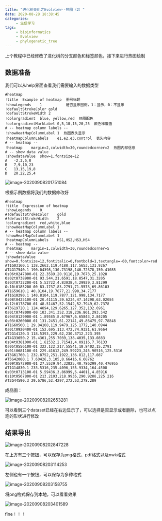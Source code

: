 ```yaml
---
title: "进化树美化之Evolview--热图（2）"
date: 2020-08-28 18:38:45
categories:
     - 生信学习
tags:
     - bioinformatics
     - Evolview
     - phylogenetic_tree
---
```




上个教程中已经修改了进化树的分支颜色和标签颜色，接下来进行热图绘制
## 数据准备

我们可以从help界面查看我们需要输入的数据类型

```
#heatmap
!title	Example of heatmap  图例标题
!showLegends	1           是否显示图例，1：显示，0：不显示
!defaultStrokeColor	gold
!defaultStrokeWidth	2
!colorgradient	blue, yellow,red  热图配色
!colorgradientMarkLabel	0,5,10,15,20,25  颜色梯度值
# -- heatmap column labels --
!showHeatMapColumnLabel	1  热图表头显示
!heatmapColumnLabels	e1,e2,e3,control  表头内容
# -- heatmap --
!heatmap	margin=2,colwidth=30,roundedcorner=2  热图内部信息
# -- show data value
!showdataValue	show=1,fontsize=12
A	-2,3,5,0
B	7,9,10,23
C	13,15,19,8
D	20,22,25,4
```

![image-20200908201751084](/img/posts/2020.8.28/image-20200908201751084.png)

根据示例数据将我们的数据修改好

```
#heatmap
!title	Expression of heatmap
!showLegends	0
#!defaultStrokeColor	gold
#!defaultStrokeWidth	2
!colorgradient	red,white,blue
!showHeatMapColumnLabel	1
# -- heatmap column labels --
!showHeatMapColumnLabel	1
!heatmapColumnLabels	HS1,HS2,HS3,HS4
# -- heatmap --
!heatmap	margin=1,colwidth=30,roundedcorner=5
# -- show data value
!showdataValue	show=0,fontsize=12,fontitalic=0,fontbold=1,textangle=-60,fontcolor=red
AT1G03160.1	138.2662,119.4188,117.5653,131.9267
AT4G17540.1	190.04398,130.73198,140.72378,150.41085
Os06t0247800-01	22.3589,20.9118,19.7673,25.1028
Os02t0738900-01	93.544,21.6591,18.8547,31.3205
Os03t0732200-01	5.52722,4.83038,4.29929,3.81299
Os10t0185200-00	83.1737,83.2791,71.5573,69.86103
AT1G59610.1	40.8104,19.7877,21.998,34.7177
AT1G10290.1	140.8104,119.7877,121.998,134.7177
Os08t0425100-01	20.41115,39.6234,47.14298,63.02084
Os12t0178700-01	48.51467,52.1542,52.7949,62.7378
AT3G19720.1	124.4894,129.6265,127.352,132.6961
Os01t0748000-00	103.341,352.318,236.861,293.542
Os04t0129900-01	1.89585,8.67967,6.65843,2.84205
Os03t0260000-01	131.2451,61.22141,49.86475,97.78848
AT1G60500.1	29.84108,119.9479,125.1772,140.0944
Os01t0920400-01	152.695,113.472,74.9321,61.9664
AT2G14120.3	118.5393,229.62,230.3712,223.395
AT4G33650.2	15.4361,255.7039,138.4035,133.0883
Os04t0381000-01	1.81532,2.71541,4.09116,7.76133
Os05t0556100-01	322.122,217.55541,18.8402,15.2791
Os01t0681100-01	229.41612,249.59223,245.90516,125.5316
AT3G61760.1	232.8752,251.1922,136.812,117.087
AT5G42080.1	7.60426,3.105,8.66416,6.68762
Os09t0572900-01	27.5529,94.32025,40.786299,40.476955
AT1G14830.1	233.5316,235.4096,155.9334,164.4508
Os03t0713100-01	5.59436,3.86999,5.44011,4.85916
Os10t0567800-01	213.2103,218.9935,290.9288,225.216
AT2G44590.3	29.6786,52.4297,272.53,278.289
```

成品图：

![image-20200908202653281](/img/posts/2020.8.28/image-20200908202653281.png)

可以看到三个dataset已经在右边显示了，可以选择是否显示或者删除，也可以点笔的形状进行修改

## 结果导出

![image-20200908202847228](/img/posts/2020.8.28/image-20200908202847228.png)

在上方有三个按钮，可以保存为png格式、pdf格式以及nwk格式

![image-20200908203114253](/img/posts/2020.8.28/image-20200908203114253.png)

左侧也有一个按钮，可以保存为多种格式

![image-20200908203158755](/img/posts/2020.8.28/image-20200908203158755.png)

将png格式保存到本地，可以看看效果

![image-20200908203401589](/img/posts/2020.8.28/image-20200908203401589.png)

fine！！！
